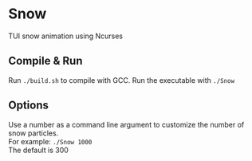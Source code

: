# Snow
TUI snow animation using Ncurses
## Compile & Run
Run `./build.sh` to compile with GCC. Run the executable with `./Snow`
## Options
Use a number as a command line argument to customize the number of snow particles.  
For example: `./Snow 1000`  
The default is 300 
